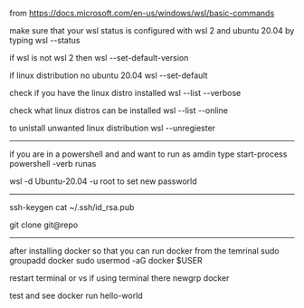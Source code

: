 from https://docs.microsoft.com/en-us/windows/wsl/basic-commands

make sure that your wsl status is configured with wsl 2 and ubuntu 20.04 by typing
wsl --status

if wsl is not wsl 2 then 
wsl --set-default-version <version number>
  
if linux distribution no ubuntu 20.04
wsl --set-default <Distriubiton name >

check if you have the linux distro installed 
wsl --list --verbose

check what linux distros can be installed 
wsl --list --online
  
to unistall unwanted linux distribution
wsl --unregiester <Distribution name>
  
  
 ----------------------
  
 if you are in a powershell and and want to run as amdin type 
  start-process powershell -verb runas
  
  
  
  wsl -d Ubuntu-20.04 -u root
  to set new passworld
  
  
  ----
  ssh-keygen
   cat ~/.ssh/id_rsa.pub

  git clone git@repo
  
  
-----
after installing docker so that you can run docker from the temrinal
   sudo groupadd docker
   sudo usermod -aG docker $USER
  
  restart terminal or vs if using terminal there
  newgrp docker 
  
  test and see
  docker run hello-world
  
  
